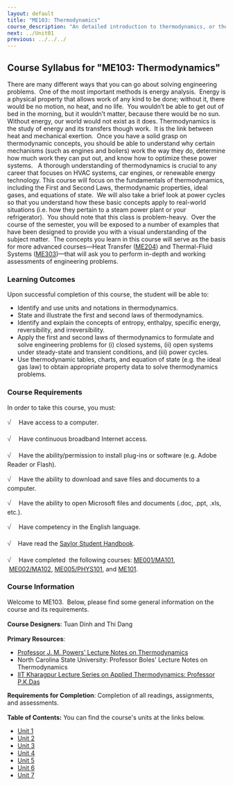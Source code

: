 ```yaml
---
layout: default
title: "ME103: Thermodynamics"
course_description: "An detailed introduction to thermodynamics, or the study of energy. Topics include energy conservation, thermodynamic quantities, enthalpy and entropy, work and heat, entropy generation, flow systems, and thermodynamic cycles."
next: ../Unit01
previous: ../../../
---
```

Course Syllabus for "ME103: Thermodynamics"
-------------------------------------------

There are many different ways that you can go about solving engineering
problems.  One of the most important methods is energy analysis.  Energy
is a physical property that allows work of any kind to be done; without
it, there would be no motion, no heat, and no life.  You wouldn’t be
able to get out of bed in the morning, but it wouldn’t matter, because
there would be no sun.  Without energy, our world would not exist as it
does. Thermodynamics is the study of energy and its transfers though
work.  It is the link between heat and mechanical exertion.  Once you
have a solid grasp on thermodynamic concepts, you should be able to
understand why certain mechanisms (such as engines and boilers) work the
way they do, determine how much work they can put out, and know how to
optimize these power systems.   A thorough understanding of
thermodynamics is crucial to any career that focuses on HVAC systems,
car engines, or renewable energy technology. This course will focus on
the fundamentals of thermodynamics, including the First and Second Laws,
thermodynamic properties, ideal gases, and equations of state.  We will
also take a brief look at power cycles so that you understand how these
basic concepts apply to real-world situations (i.e. how they pertain to
a steam power plant or your refrigerator).  You should note that this
class is problem-heavy.  Over the course of the semester, you will be
exposed to a number of examples that have been designed to provide you
with a visual understanding of the subject matter.  The concepts you
learn in this course will serve as the basis for more advanced
courses—Heat Transfer ([ME204](http://www.saylor.org/courses/me204/))
and Thermal-Fluid Systems
([ME303](http://www.saylor.org/courses/me303/))—that will ask you to
perform in-depth and working assessments of engineering problems.

### Learning Outcomes

Upon successful completion of this course, the student will be able
to:  

-   Identify and use units and notations in thermodynamics.
-   State and illustrate the first and second laws of thermodynamics.
-   Identify and explain the concepts of entropy, enthalpy, specific
    energy, reversibility, and irreversibility.
-   Apply the first and second laws of thermodynamics to formulate and
    solve engineering problems for (i) closed systems, (ii) open systems
    under steady-state and transient conditions, and (iii) power cycles.
-   Use thermodynamic tables, charts, and equation of state (e.g. the
    ideal gas law) to obtain appropriate property data to solve
    thermodynamics problems.

### Course Requirements

In order to take this course, you must:  
  
 <span
style="color: rgb(85, 85, 85); font-family: 'Myriad Pro', 'Gill Sans', 'Gill Sans MT', Calibri, sans-serif; font-size: 16px; line-height: 24px; text-align: left; -webkit-text-size-adjust: none; ">√
   </span>Have access to a computer.  
  
 <span
style="color: rgb(85, 85, 85); font-family: 'Myriad Pro', 'Gill Sans', 'Gill Sans MT', Calibri, sans-serif; font-size: 16px; line-height: 24px; text-align: left; -webkit-text-size-adjust: none; ">√
   </span>Have continuous broadband Internet access.  
  
 <span
style="color: rgb(85, 85, 85); font-family: 'Myriad Pro', 'Gill Sans', 'Gill Sans MT', Calibri, sans-serif; font-size: 16px; line-height: 24px; text-align: left; -webkit-text-size-adjust: none; ">√
   </span>Have the ability/permission to install plug-ins or software
(e.g. Adobe Reader or Flash).  
  
 <span
style="color: rgb(85, 85, 85); font-family: 'Myriad Pro', 'Gill Sans', 'Gill Sans MT', Calibri, sans-serif; font-size: 16px; line-height: 24px; text-align: left; -webkit-text-size-adjust: none; ">√
   </span>Have the ability to download and save files and documents to a
computer.  
  
 <span
style="color: rgb(85, 85, 85); font-family: 'Myriad Pro', 'Gill Sans', 'Gill Sans MT', Calibri, sans-serif; font-size: 16px; line-height: 24px; text-align: left; -webkit-text-size-adjust: none; ">√
   </span>Have the ability to open Microsoft files and documents (.doc,
.ppt, .xls, etc.).  
  
 <span
style="color: rgb(85, 85, 85); font-family: 'Myriad Pro', 'Gill Sans', 'Gill Sans MT', Calibri, sans-serif; font-size: 16px; line-height: 24px; text-align: left; -webkit-text-size-adjust: none; ">√
   </span>Have competency in the English language.  
  
 <span
style="color: rgb(85, 85, 85); font-family: 'Myriad Pro', 'Gill Sans', 'Gill Sans MT', Calibri, sans-serif; font-size: 16px; line-height: 24px; text-align: left; -webkit-text-size-adjust: none; ">√</span> 
  Have read the [Saylor Student
Handbook](http://www.saylor.org/site/wp-content/uploads/2012/05/Saylor-StudentHandbook.pdf).  
  
 <span
style="color: rgb(85, 85, 85); font-family: 'Myriad Pro', 'Gill Sans', 'Gill Sans MT', Calibri, sans-serif; font-size: 16px; line-height: 24px; text-align: left; -webkit-text-size-adjust: none; ">√
   </span>Have completed  the following
courses: [ME001/MA101](http://www.saylor.org/courses/me001/),
 [ME002/MA102](http://www.saylor.org/courses/me002/), [ME005/PHYS101](http://www.saylor.org/courses/me005/),
and [ME101](http://www.saylor.org/courses/me101/).  

### Course Information

Welcome to ME103.  Below, please find some general information on the
course and its requirements.  
    
 **Course Designers**: Tuan Dinh and Thi Dang  
    
 **Primary Resources**:

-   [Professor J. M. Powers’ Lecture Notes on
    Thermodynamics](http://www.nd.edu/~powers/ame.20231/)
-   North Carolina State University: Professor Boles' Lecture Notes on
    Thermodynamics
-   [IIT Kharagpur Lecture Series on Applied Thermodynamics: Professor
    P.K.Das](http://nptel.iitm.ac.in/)

**Requirements for Completion**: Completion of all readings,
assignments, and assessments.  
    
**Table of Contents:** You can find the course's units at the links below.

- [Unit 1](https://legacy.saylor.org/me103/Unit01/)
- [Unit 2](https://legacy.saylor.org/me103/Unit02/)
- [Unit 3](https://legacy.saylor.org/me103/Unit03/)
- [Unit 4](https://legacy.saylor.org/me103/Unit04/)
- [Unit 5](https://legacy.saylor.org/me103/Unit05/)
- [Unit 6](https://legacy.saylor.org/me103/Unit06/)
- [Unit 7](https://legacy.saylor.org/me103/Unit07/)
